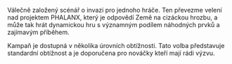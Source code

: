 Válečně založený scénář o invazi pro jednoho hráče. Ten převezme velení
nad projektem PHALANX, který je odpovědí Země na cizáckou hrozbu, a může
tak hrát dynamickou hru s významným podílem náhodných prvků a zajímavým
příběhem.

Kampaň je dostupná v několika úrovních obtížnosti. Tato volba
představuje standardní obtížnost a je doporučena pro nováčky kteří mají
rádi výzvu.